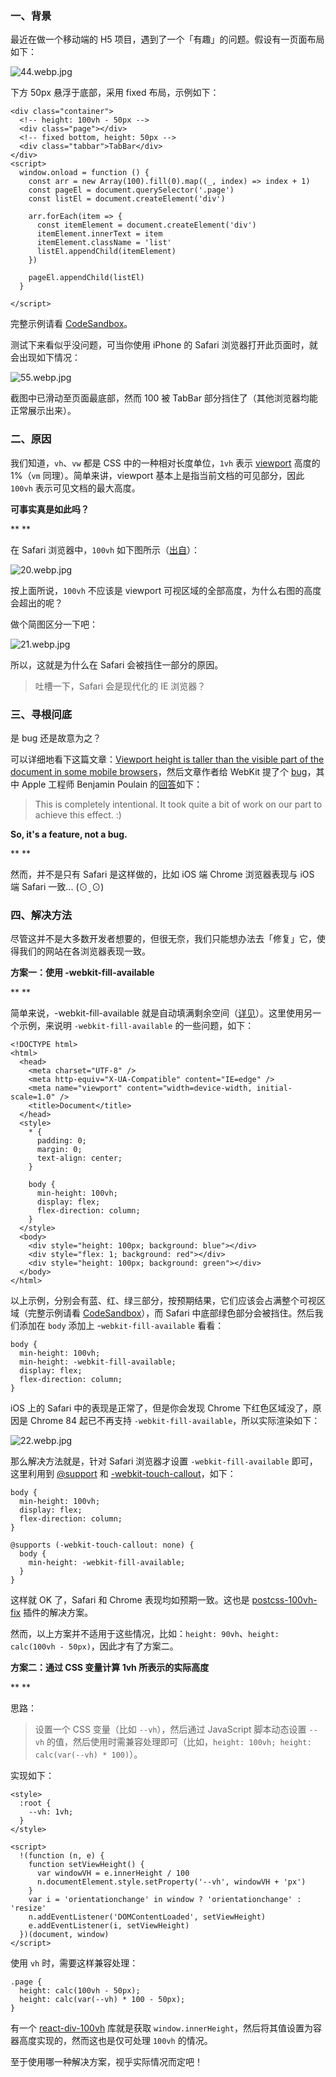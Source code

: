 ### 一、背景



最近在做一个移动端的 H5 项目，遇到了一个「有趣」的问题。假设有一页面布局如下：

![44.webp.jpg](关于Safari100vh的问题与解决方案.assets/5a467a784a024b46b98a9c5db614e72d.jpg)

下方 50px 悬浮于底部，采用 fixed 布局，示例如下：



```
<div class="container">
  <!-- height: 100vh - 50px -->
  <div class="page"></div>
  <!-- fixed bottom, height: 50px -->
  <div class="tabbar">TabBar</div>
</div>
<script>
  window.onload = function () {
    const arr = new Array(100).fill(0).map((_, index) => index + 1)
    const pageEl = document.querySelector('.page')
    const listEl = document.createElement('div')
    
    arr.forEach(item => {
      const itemElement = document.createElement('div')
      itemElement.innerText = item
      itemElement.className = 'list'
      listEl.appendChild(itemElement)
    })
    
    pageEl.appendChild(listEl)
  }
  
</script>
```


完整示例请看  [CodeSandbox](https://links.jianshu.com/go?spm=a2c6h.12873639.article-detail.6.79736398lUzYoO&to=https%3A%2F%2Fcodesandbox.io%2Fs%2Fsafari-100vh-demo-cmh34y)。


测试下来看似乎没问题，可当你使用 iPhone 的 Safari 浏览器打开此页面时，就会出现如下情况：



![55.webp.jpg](关于Safari100vh的问题与解决方案.assets/393b0d10c6574c0d9416fed06e53dd40.jpg)



截图中已滑动至页面最底部，然而 100 被 TabBar 部分挡住了（其他浏览器均能正常展示出来）。



### 二、原因



我们知道，`vh`、`vw` 都是 CSS 中的一种相对长度单位，`1vh` 表示 [viewport](https://links.jianshu.com/go?spm=a2c6h.12873639.article-detail.7.79736398lUzYoO&to=https%3A%2F%2Fdeveloper.mozilla.org%2Fen-US%2Fdocs%2FWeb%2FCSS%2FViewport_concepts%23mobile_viewports) 高度的 1%（`vm` 同理）。简单来讲，viewport 基本上是指当前文档的可见部分，因此 `100vh` 表示可见文档的最大高度。

**可事实真是如此吗？**

**
**

在 Safari 浏览器中，`100vh` 如下图所示（[出自](https://links.jianshu.com/go?spm=a2c6h.12873639.article-detail.8.79736398lUzYoO&to=https%3A%2F%2Fgithub.com%2Fpostcss%2Fpostcss-100vh-fix)）：





![20.webp.jpg](关于Safari100vh的问题与解决方案.assets/0125d6e9e309463abb51b1e6138e9ed1.jpg)



按上面所说，`100vh` 不应该是 viewport 可视区域的全部高度，为什么右图的高度会超出的呢？

做个简图区分一下吧：



![21.webp.jpg](关于Safari100vh的问题与解决方案.assets/e79182bc900a4bedadda99991bf6d22d.jpg)

所以，这就是为什么在 Safari 会被挡住一部分的原因。



> 吐槽一下，Safari 会是现代化的 IE 浏览器？



### 三、寻根问底



是 bug 还是故意为之？



可以详细地看下这篇文章：[Viewport height is taller than the visible part of the document in some mobile browsers](https://links.jianshu.com/go?spm=a2c6h.12873639.article-detail.9.79736398lUzYoO&to=https%3A%2F%2Fnicolas-hoizey.com%2Farticles%2F2015%2F02%2F18%2Fviewport-height-is-taller-than-the-visible-part-of-the-document-in-some-mobile-browsers%2F)，然后文章作者给 WebKit 提了个 [bug](https://links.jianshu.com/go?spm=a2c6h.12873639.article-detail.10.79736398lUzYoO&to=https%3A%2F%2Fbugs.webkit.org%2Fshow_bug.cgi%3Fid%3D141832)，其中 Apple 工程师 Benjamin Poulain 的[回答](https://links.jianshu.com/go?spm=a2c6h.12873639.article-detail.11.79736398lUzYoO&to=https%3A%2F%2Fbugs.webkit.org%2Fshow_bug.cgi%3Fid%3D141832%23c5)如下：

> This is completely intentional. It took quite a bit of work on our part to achieve this effect. :)



**So, it's a feature, not a bug.**

**
**

然而，并不是只有 Safari 是这样做的，比如 iOS 端 Chrome 浏览器表现与 iOS 端 Safari 一致... (⊙ˍ⊙)



### 四、解决方法



尽管这并不是大多数开发者想要的，但很无奈，我们只能想办法去「修复」它，使得我们的网站在各浏览器表现一致。



**方案一：使用 -webkit-fill-available**

**
**

简单来说，-webkit-fill-available 就是自动填满剩余空间（[详见](https://links.jianshu.com/go?spm=a2c6h.12873639.article-detail.12.79736398lUzYoO&to=https%3A%2F%2Fwww.zhangxinxu.com%2Fwordpress%2F2016%2F05%2Fcss3-width-max-contnet-min-content-fit-content%2F)）。这里使用另一个示例，来说明 `-webkit-fill-available` 的一些问题，如下：



```
<!DOCTYPE html>
<html>
  <head>
    <meta charset="UTF-8" />
    <meta http-equiv="X-UA-Compatible" content="IE=edge" />
    <meta name="viewport" content="width=device-width, initial-scale=1.0" />
    <title>Document</title>
  </head>
  <style>
    * {
      padding: 0;
      margin: 0;
      text-align: center;
    }
    
    body {
      min-height: 100vh;
      display: flex;
      flex-direction: column;
    }
  </style>
  <body>
    <div style="height: 100px; background: blue"></div>
    <div style="flex: 1; background: red"></div>
    <div style="height: 100px; background: green"></div>
  </body>
</html>
```



以上示例，分别会有蓝、红、绿三部分，按预期结果，它们应该会占满整个可视区域（完整示例请看  [CodeSandbox](https://links.jianshu.com/go?spm=a2c6h.12873639.article-detail.13.79736398lUzYoO&to=https%3A%2F%2Fcodesandbox.io%2Fs%2F-webkit-fill-available-demo-ibeg82)），而 Safari 中底部绿色部分会被挡住。然后我们添加在 `body` 添加上 -`webkit-fill-available` 看看：



```
body {
  min-height: 100vh;
  min-height: -webkit-fill-available;
  display: flex;
  flex-direction: column;
}
```



iOS 上的 Safari 中的表现是正常了，但是你会发现 Chrome 下红色区域没了，原因是 Chrome 84 起已不再支持 `-webkit-fill-available`，所以实际渲染如下：



![22.webp.jpg](https://ucc.alicdn.com/pic/developer-ecology/7ffc611d4f4d4eb983ac8695386cbd5b.jpg)



那么解决方法就是，针对 Safari 浏览器才设置 `-webkit-fill-available` 即可，这里利用到 [@support](https://links.jianshu.com/go?spm=a2c6h.12873639.article-detail.14.79736398lUzYoO&to=https%3A%2F%2Fdeveloper.mozilla.org%2Fzh-CN%2Fdocs%2FWeb%2FCSS%2F%40supports) 和 [-webkit-touch-callout](https://links.jianshu.com/go?spm=a2c6h.12873639.article-detail.15.79736398lUzYoO&to=https%3A%2F%2Fcaniuse.com%2F%3Fsearch%3D-webkit-touch-callout)，如下：



```
body {
  min-height: 100vh;
  display: flex;
  flex-direction: column;
}

@supports (-webkit-touch-callout: none) {
  body {
    min-height: -webkit-fill-available;
  }
}
```



这样就 OK 了，Safari 和 Chrome 表现均如预期一致。这也是 [postcss-100vh-fix](https://links.jianshu.com/go?spm=a2c6h.12873639.article-detail.16.79736398lUzYoO&to=https%3A%2F%2Fgithub.com%2Fpostcss%2Fpostcss-100vh-fix) 插件的解决方案。

然而，以上方案并不适用于这些情况，比如：`height: 90vh`、`height: calc(100vh - 50px)`，因此才有了方案二。



**方案二：通过 CSS 变量计算 1vh 所表示的实际高度**

**
**

思路：



> 设置一个 CSS 变量（比如 `--vh`），然后通过 JavaScript 脚本动态设置 `--vh` 的值，然后使用时需兼容处理即可（比如，`height: 100vh; height: calc(var(--vh) * 100)`）。

实现如下：



```
<style>
  :root {
    --vh: 1vh;
  }
</style>

<script>
  !(function (n, e) {
    function setViewHeight() {
      var windowVH = e.innerHeight / 100
      n.documentElement.style.setProperty('--vh', windowVH + 'px')
    }
    var i = 'orientationchange' in window ? 'orientationchange' : 'resize'
    n.addEventListener('DOMContentLoaded', setViewHeight)
    e.addEventListener(i, setViewHeight)
  })(document, window)
</script>
```



使用 `vh` 时，需要这样兼容处理：



```
.page {
  height: calc(100vh - 50px);
  height: calc(var(--vh) * 100 - 50px);
}
```



有一个 [react-div-100vh](https://links.jianshu.com/go?spm=a2c6h.12873639.article-detail.17.79736398lUzYoO&to=https%3A%2F%2Fgithub.com%2Fmvasin%2Freact-div-100vh) 库就是获取 `window.innerHeight`，然后将其值设置为容器高度实现的，然而这也是仅可处理 `100vh` 的情况。

至于使用哪一种解决方案，视乎实际情况而定吧！